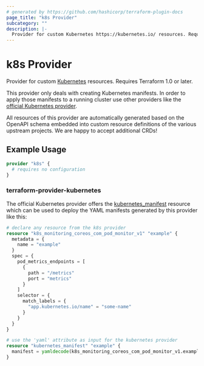 ```yaml
---
# generated by https://github.com/hashicorp/terraform-plugin-docs
page_title: "k8s Provider"
subcategory: ""
description: |-
  Provider for custom Kubernetes https://kubernetes.io/ resources. Requires Terraform 1.0 or later.
---
```


# k8s Provider

Provider for custom [Kubernetes](https://kubernetes.io/) resources. Requires Terraform 1.0 or later.

This provider only deals with creating Kubernetes manifests. In order to apply those manifests to a running cluster use
other providers like the [official Kubernetes provider](https://registry.terraform.io/providers/hashicorp/kubernetes/).

All resources of this provider are automatically generated based on the OpenAPI schema embedded into custom resource
definitions of the various upstream projects. We are happy to accept additional CRDs!

## Example Usage

```terraform
provider "k8s" {
  # requires no configuration
}
```

### terraform-provider-kubernetes

The official Kubernetes provider offers the [kubernetes_manifest](https://registry.terraform.io/providers/hashicorp/kubernetes/latest/docs/resources/manifest)
resource which can be used to deploy the YAML manifests generated by this provider like this:

```terraform
# declare any resource from the k8s provider
resource "k8s_monitoring_coreos_com_pod_monitor_v1" "example" {
  metadata = {
    name = "example"
  }
  spec = {
    pod_metrics_endpoints = [
      {
        path = "/metrics"
        port = "metrics"
      }
    ]
    selector = {
      match_labels = {
        "app.kubernetes.io/name" = "some-name"
      }
    }
  }
}

# use the 'yaml' attribute as input for the kubernetes provider
resource "kubernetes_manifest" "example" {
  manifest = yamldecode(k8s_monitoring_coreos_com_pod_monitor_v1.example.yaml)
}
```
